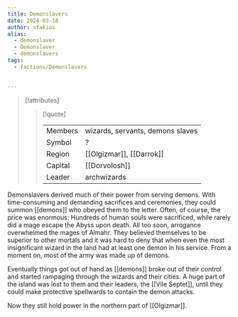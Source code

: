 ```yaml
---
title: Demonslavers
date: 2024-03-18
author: sfakias
alias:
  - demonslaver
  - Demonslaver
  - demonslavers
tags:
  - factions/Demonslavers

 
---
```

> [!attributes]
> 
> > [!quote]
> >
> > | | |
> > | --- | --- |
> > | Members | wizards, servants, demons slaves |
> > | Symbol | ? |
> > | Region | [[Olgizmar]], [[Darrok]] |
> > | Capital | [[Dorvolosh]] |
> > | Leader | archwizards |


Demonslavers derived much of their power from serving demons. With time-consuming and demanding sacrifices and ceremonies, they could summon [[demons]] who obeyed them to the letter. Often, of course, the price was enormous: Hundreds of human souls were sacrificed, while rarely did a mage escape the Abyss upon death. All too soon, arrogance overwhelmed the mages of Almahr. They believed themselves to be superior to other mortals and it was hard to deny that when even the most insignificant wizard in the land had at least one demon in his service. From a moment on, most of the army was made up of demons.

Eventually things got out of hand as [[demons]] broke out of their control and started rampaging through the wizards and their cities. A huge part of the island was lost to them and their leaders, the [[Vile Septet]], until they could make protective spellwards to contain the demon attacks.

Now they still hold power in the northern part of [[Olgizmar]].